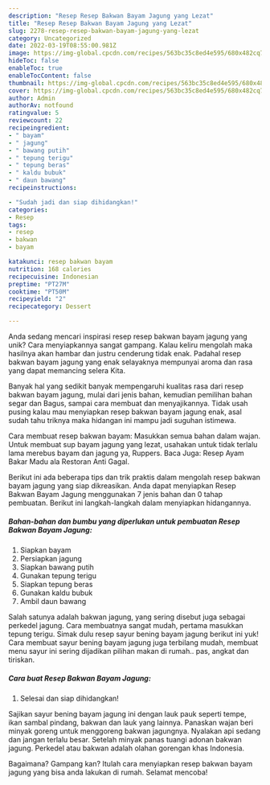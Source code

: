 ```yaml
---
description: "Resep Resep Bakwan Bayam Jagung yang Lezat"
title: "Resep Resep Bakwan Bayam Jagung yang Lezat"
slug: 2278-resep-resep-bakwan-bayam-jagung-yang-lezat
category: Uncategorized
date: 2022-03-19T08:55:00.981Z
image: https://img-global.cpcdn.com/recipes/563bc35c8ed4e595/680x482cq70/resep-bakwan-bayam-jagung-foto-resep-utama.jpg
hideToc: false
enableToc: true
enableTocContent: false
thumbnail: https://img-global.cpcdn.com/recipes/563bc35c8ed4e595/680x482cq70/resep-bakwan-bayam-jagung-foto-resep-utama.jpg
cover: https://img-global.cpcdn.com/recipes/563bc35c8ed4e595/680x482cq70/resep-bakwan-bayam-jagung-foto-resep-utama.jpg
author: Admin
authorAv: notfound
ratingvalue: 5
reviewcount: 22
recipeingredient:
- " bayam"
- " jagung"
- " bawang putih"
- " tepung terigu"
- " tepung beras"
- " kaldu bubuk"
- " daun bawang"
recipeinstructions:

- "Sudah jadi dan siap dihidangkan!"
categories:
- Resep
tags:
- resep
- bakwan
- bayam

katakunci: resep bakwan bayam 
nutrition: 168 calories
recipecuisine: Indonesian
preptime: "PT27M"
cooktime: "PT50M"
recipeyield: "2"
recipecategory: Dessert

---
```





Anda sedang mencari inspirasi resep resep bakwan bayam jagung yang unik? Cara menyiapkannya sangat gampang. Kalau keliru mengolah maka hasilnya akan hambar dan justru cenderung tidak enak. Padahal resep bakwan bayam jagung yang enak selayaknya mempunyai aroma dan rasa yang dapat memancing selera Kita.





Banyak hal yang sedikit banyak mempengaruhi kualitas rasa dari resep bakwan bayam jagung, mulai dari jenis bahan, kemudian pemilihan bahan segar dan Bagus, sampai cara membuat dan menyajikannya. Tidak usah pusing kalau mau menyiapkan resep bakwan bayam jagung enak,      asal sudah tahu triknya maka hidangan ini mampu jadi suguhan istimewa.














Cara membuat resep bakwan bayam: Masukkan semua bahan dalam wajan. Untuk membuat sup bayam jagung yang lezat, usahakan untuk tidak terlalu lama merebus bayam dan jagung ya, Ruppers. Baca Juga: Resep Ayam Bakar Madu ala Restoran Anti Gagal.






Berikut ini ada beberapa tips dan trik praktis dalam mengolah resep bakwan bayam jagung yang siap dikreasikan. Anda dapat menyiapkan Resep Bakwan Bayam Jagung menggunakan 7 jenis bahan dan 0 tahap pembuatan. Berikut ini langkah-langkah dalam menyiapkan hidangannya.

<!--inarticleads1-->

##### Bahan-bahan dan bumbu yang diperlukan untuk pembuatan Resep Bakwan Bayam Jagung:

1. Siapkan  bayam
1. Persiapkan  jagung
1. Siapkan  bawang putih
1. Gunakan  tepung terigu
1. Siapkan  tepung beras
1. Gunakan  kaldu bubuk
1. Ambil  daun bawang


Salah satunya adalah bakwan jagung, yang sering disebut juga sebagai perkedel jagung. Cara membuatnya sangat mudah, pertama masukkan tepung terigu. Simak dulu resep sayur bening bayam jagung berikut ini yuk! Cara membuat sayur bening bayam jagung juga terbilang mudah, membuat menu sayur ini sering dijadikan pilihan makan di rumah.. pas, angkat dan tiriskan. 

<!--inarticleads2-->

##### Cara buat Resep Bakwan Bayam Jagung:


1. Selesai dan siap dihidangkan!

Sajikan sayur bening bayam jagung ini dengan lauk pauk seperti tempe, ikan sambal pindang, bakwan dan lauk yang lainnya. Panaskan wajan beri minyak goreng untuk menggoreng bakwan jagungnya. Nyalakan api sedang dan jangan terlalu besar. Setelah minyak panas tuangi adonan bakwan jagung. Perkedel atau bakwan adalah olahan gorengan khas Indonesia. 

Bagaimana? Gampang kan? Itulah cara menyiapkan resep bakwan bayam jagung yang bisa anda lakukan di rumah. Selamat mencoba!
